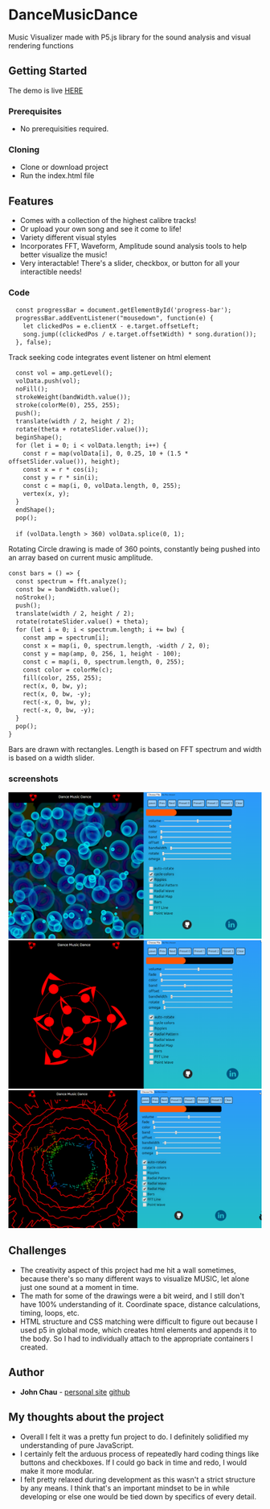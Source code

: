 # DanceMusicDance

Music Visualizer made with P5.js library for the sound analysis and visual rendering functions

## Getting Started

The demo is live [HERE](https://jwchau.github.io/DanceMusicDance)

### Prerequisites

* No prerequisities required.

### Cloning

* Clone or download project
* Run the index.html file

## Features
 * Comes with a collection of the highest calibre tracks!
 * Or upload your own song and see it come to life!
 * Variety different visual styles
 * Incorporates FFT, Waveform, Amplitude sound analysis tools to help better visualize the music!
 * Very interactable! There's a slider, checkbox, or button for all your interactible needs!
 
### Code
```
  const progressBar = document.getElementById('progress-bar');
  progressBar.addEventListener("mousedown", function(e) {
    let clickedPos = e.clientX - e.target.offsetLeft;
    song.jump((clickedPos / e.target.offsetWidth) * song.duration());
  }, false);
```
Track seeking code integrates event listener on html element

```
  const vol = amp.getLevel();
  volData.push(vol);
  noFill();
  strokeWeight(bandWidth.value());
  stroke(colorMe(0), 255, 255);
  push();
  translate(width / 2, height / 2);
  rotate(theta + rotateSlider.value());
  beginShape();
  for (let i = 0; i < volData.length; i++) {
    const r = map(volData[i], 0, 0.25, 10 + (1.5 * offsetSlider.value()), height);
    const x = r * cos(i);
    const y = r * sin(i);
    const c = map(i, 0, volData.length, 0, 255);
    vertex(x, y);
  }
  endShape();
  pop();

  if (volData.length > 360) volData.splice(0, 1);
```
Rotating Circle drawing is made of 360 points, constantly being pushed into an array based on current music amplitude.

```
const bars = () => {
  const spectrum = fft.analyze();
  const bw = bandWidth.value();
  noStroke();
  push();
  translate(width / 2, height / 2);
  rotate(rotateSlider.value() + theta);
  for (let i = 0; i < spectrum.length; i += bw) {
    const amp = spectrum[i];
    const x = map(i, 0, spectrum.length, -width / 2, 0);
    const y = map(amp, 0, 256, 1, height - 100);
    const c = map(i, 0, spectrum.length, 0, 255);
    const color = colorMe(c);
    fill(color, 255, 255);
    rect(x, 0, bw, y);
    rect(x, 0, bw, -y);
    rect(-x, 0, bw, y);
    rect(-x, 0, bw, -y);
  }
  pop();
}
```
Bars are drawn with rectangles. Length is based on FFT spectrum and width is based on a width slider.

### screenshots

![ss1](https://github.com/jwchau/DanceMusicDance/blob/master/assets/images/ss1.png)
![ss2](https://github.com/jwchau/DanceMusicDance/blob/master/assets/images/ss2.png)
![ss3](https://github.com/jwchau/DanceMusicDance/blob/master/assets/images/ss3.png)


## Challenges

* The creativity aspect of this project had me hit a wall sometimes, because there's so many different ways to visualize MUSIC, let alone just one sound at a moment in time.
* The math for some of the drawings were a bit weird, and I still don't have 100% understanding of it. Coordinate space, distance calculations, timing, loops, etc.
* HTML structure and CSS matching were difficult to figure out because I used p5 in global mode, which creates html elements and appends it to the body. So I had to individually attach to the appropriate containers I created.
## Author

* **John Chau** - [personal site](https://john-chau.com) [github](https://github.com/jwchau)

## My thoughts about the project

* Overall I felt it was a pretty fun project to do. I definitely solidified my understanding of pure JavaScript.
* I certainly felt the arduous process of repeatedly hard coding things like buttons and checkboxes. If I could go back in time and redo, I would make it more modular.
* I felt pretty relaxed during development as this wasn't a strict structure by any means. I think that's an important mindset to be in while developing or else one would be tied down by specifics of every detail.
